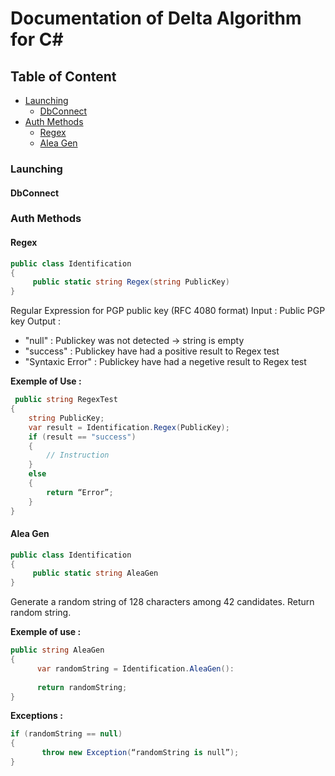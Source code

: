 # Documentation of Delta Algorithm for C#

## Table of Content

* [Launching](#launching)
  * [DbConnect](#DbConnect)
* [Auth Methods](#auth-methods)
  * [Regex](#regex)
  * [Alea Gen](#alea-gen)

### Launching

#### DbConnect

### Auth Methods

#### Regex

```C#
public class Identification
{
	 public static string Regex(string PublicKey)
}
```
Regular Expression for PGP public key (RFC 4080 format)
Input : Public PGP key 
Output : 
 - "null" : Publickey was not detected -> string is empty
 - "success" : Publickey have had a positive result to Regex test
 - "Syntaxic Error" : Publickey have had a negetive result to Regex test

**Exemple of Use :**

```C#
 public string RegexTest
{
	string PublicKey;
	var result = Identification.Regex(PublicKey);
	if (result == "success")
	{
		// Instruction
	}
	else 
	{
		return “Error”;
	}
}
```

#### Alea Gen

```C#
public class Identification
{
	 public static string AleaGen
}
```
Generate a random string of 128 characters among 42 candidates.
Return random string.

**Exemple of use :**

```C#
public string AleaGen
{
      var randomString = Identification.AleaGen():
      
      return randomString;
}
```

**Exceptions :**

```C#
if (randomString == null)
{
       throw new Exception(“randomString is null”);
}
```


